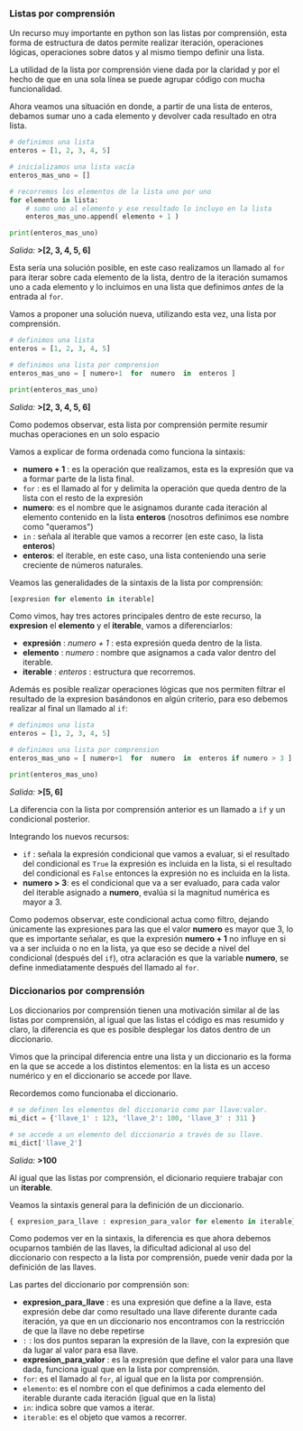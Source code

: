 ### Listas por comprensión

Un recurso muy importante en python son las listas por comprensión, esta forma de estructura de datos permite realizar iteración, operaciones lógicas, operaciones sobre datos y al mismo tiempo definir una lista.

La utilidad de la lista por comprensión viene dada por la claridad y por el hecho de que en una sola línea se puede agrupar código con mucha funcionalidad.

Ahora veamos una situación en donde, a partir de una lista de enteros, debamos sumar uno a cada elemento y devolver cada resultado en otra lista.

``` python
# definimos una lista
enteros = [1, 2, 3, 4, 5]

# inicializamos una lista vacía
enteros_mas_uno = []

# recorremos los elementos de la lista uno por uno
for elemento in lista:
    # sumo uno al elemento y ese resultado lo incluyo en la lista
    enteros_mas_uno.append( elemento + 1 )

print(enteros_mas_uno)
```
 _Salida:_
**>[2, 3, 4, 5, 6]**


Esta sería una solución posible, en este caso realizamos un llamado al `for` para iterar sobre cada elemento de la lista, dentro de la iteración sumamos uno a cada elemento y lo incluimos en una lista que definimos *antes* de la entrada al `for`.

Vamos a proponer una solución nueva, utilizando esta vez, una lista por comprensión.

``` python
# definimos una lista
enteros = [1, 2, 3, 4, 5]

# definimos una lista por comprension
enteros_mas_uno = [ numero+1  for  numero  in  enteros ]

print(enteros_mas_uno)
```
 _Salida:_
**>[2, 3, 4, 5, 6]**

Como podemos observar, esta lista por comprensión permite resumir muchas operaciones en un solo espacio

Vamos a explicar de forma ordenada como funciona la sintaxis:

  * **numero + 1** : es la operación que realizamos, esta es la expresión que va a formar parte de la lista final.
  * `for` : es el llamado al for y delimita la operación que queda dentro de la lista con el resto de la expresión
  * **numero**: es el nombre que le asignamos durante cada iteración al elemento contenido en la lista **enteros** (nosotros definimos ese nombre como "queramos") 
  * `in` : señala al iterable que vamos a recorrer (en este caso, la lista **enteros**)
  * **enteros**: el iterable, en este caso, una lista conteniendo una serie creciente de números naturales.

Veamos las generalidades de la sintaxis de la lista por comprensión:

``` python
[expresion for elemento in iterable]
```

Como vimos, hay tres actores principales dentro de este recurso, la **expresion** el **elemento** y el **iterable**, vamos a diferenciarlos:

   *  **expresión** : *numero + 1* : esta expresión queda dentro de la lista.
   *  **elemento**  : *numero*     : nombre que asignamos a cada valor dentro del iterable.
   *  **iterable**  : *enteros*    : estructura que recorremos.

Además es posible realizar operaciones lógicas que nos permiten filtrar el resultado de la expresion basándonos en algún criterio, para eso debemos realizar al final un llamado al `if`:

``` python
# definimos una lista
enteros = [1, 2, 3, 4, 5]

# definimos una lista por comprension
enteros_mas_uno = [ numero+1  for  numero  in  enteros if numero > 3 ]

print(enteros_mas_uno)
```
 _Salida:_
**>[5, 6]**

La diferencia con la lista por comprensión anterior es un llamado a `ìf` y un condicional posterior.

Integrando los nuevos recursos:
  
  * `if` : señala la expresión condicional que vamos a evaluar, si el resultado del condicional es `True` la expresión
  es incluida en la lista, si el resultado del condicional es `False` entonces la expresión no es incluida en la lista.
  *  **numero > 3**: es el condicional que va a ser evaluado, para cada valor del iterable asignado a **numero**, evalúa si la magnitud numérica es mayor a 3.

Como podemos observar, este condicional actua como filtro, dejando únicamente las expresiones para las que el valor **numero** es mayor que 3, lo que es importante señalar, es que la expresión **numero + 1** no influye en si va a ser incluida o no en la lista, ya que eso se decide a nivel del condicional (después del `if`), otra aclaración es que la variable **numero**, se define inmediatamente después del llamado al `for`.


### Diccionarios por comprensión

Los diccionarios por comprensión tienen una motivación similar al de las listas por comprensión, al igual que las listas el código es mas resumido y claro, la diferencia es que es posible desplegar los datos dentro de un diccionario.

Vimos que la principal diferencia entre una lista y un diccionario es la forma en la que se accede a los distintos elementos: en la lista es un acceso numérico y en el diccionario se accede por llave.

Recordemos como funcionaba el diccionario.

``` python
# se definen los elementos del diccionario como par llave:valor.
mi_dict = {'llave_1' : 123, 'llave_2': 100, 'llave_3' : 311 }

# se accede a un elemento del diccionario a través de su llave.
mi_dict['llave_2']
```
 _Salida:_
**>100**


Al igual que las listas por comprensión, el dicionario requiere trabajar con un **iterable**.

Veamos la sintaxis general para la definición de un diccionario.

``` python
{ expresion_para_llave : expresion_para_valor for elemento in iterable}
```
Como podemos ver en la sintaxis, la diferencia es que ahora debemos ocuparnos también de las llaves, la dificultad adicional al uso del diccionario con respecto a la lista por comprensión, puede venir dada por la definición de las llaves.

Las partes del diccionario por comprensión son:

  * **expresion_para_llave** : es una expresión que define a la llave, esta expresión debe dar como resultado una llave diferente durante cada iteración, ya que en un diccionario nos encontramos con la restricción de que la llave no debe repetirse
  * `:` : los dos puntos separan la expresión de la llave, con la expresión que da lugar al valor para esa llave.
  * **expresion_para_valor** : es la expresión que define el valor para una llave dada, funciona igual que en la lista por comprensión.
  * `for`: es el llamado al `for`, al igual que en la lista por comprensión.
  * `elemento`: es el nombre con el que definimos a cada elemento del iterable durante cada iteración (igual que en la lista)
  * `in`: indica sobre que vamos a iterar.
  * `iterable`: es el objeto que vamos a recorrer.


